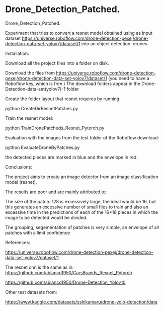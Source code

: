 # Drone_Detection_Patched.
Drone_Detection_Patched.

Experiment that tries to convert a resnet model obtained using as input dataset https://universe.roboflow.com/drone-detection-pexej/drone-detection-data-set-yolov7/dataset/1 into an object detection: drones

Installation:

Download all the project files into a folder on disk.

Download the files from https://universe.roboflow.com/drone-detection-pexej/drone-detection-data-set-yolov7/dataset/1 (you need to have a Roboflow key, which is free ) The download folders appear in the Drone-Detection-data-set(yolov7)-1 folder

Create the folder layout that resnet requires by running:

python CreateDirResnetPatches.py

Train the resnet model:

python TrainDronePatcheds_Resnet_Pytorch.py

Evaluation with the images from the test folder of the Roboflow download:

python EvaluateDroneByPatches.py

the detected pieces are marked in blue and the envelope in red.

Conclusions:

The project aims to create an image detector from an image classification model (resnet).

The results are poor and are mainly attributed to:

  The size of the patch: 128 is excessively large, the ideal would be 16, but this generates an excessive number of small files to train and also an excessive time in the predictions of each of the 16*16 pieces in which the image to be detected would be divided.

  The grouping, segementation of patches is very simple, an envelope of all patches with a limit confidence

References:

 https://universe.roboflow.com/drone-detection-pexej/drone-detection-data-set-yolov7/dataset/1 

 The resnet cnn is the same as in:
 https://github.com/ablanco1950/CarsBrands_Resnet_Pytorch

 https://github.com/ablanco1950/Drone-Detection_Yolov10
 
 Other test datasets from:
 
 https://www.kaggle.com/datasets/sshikamaru/drone-yolo-detection/data
